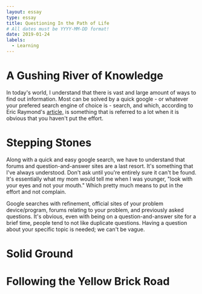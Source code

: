 ```yaml
---
layout: essay
type: essay
title: Questioning In the Path of Life
# All dates must be YYYY-MM-DD format!
date: 2019-01-24
labels:
  - Learning
---
```


# A Gushing River of Knowledge

In today's world, I understand that there is vast and large amount of ways to find out information. Most can be solved by a quick google - or whatever your prefered search engine of choice is - search, and which, according to Eric Raymond's [article,](http://www.catb.org/esr/faqs/smart-questions.html "How To Ask Questions The Smart Way") is something that is referred to a lot when it is obvious that you haven't put the effort. 

# Stepping Stones

Along with a quick and easy google search, we have to understand that forums and question-and-answer sites are a last resort. It's something that I've always understood. Don't ask until you're entirely sure it can't be found. It's essentially what my mom would tell me when I was younger, "look with your eyes and not your mouth." Which pretty much means to put in the effort and not complain. 

Google searches with refinement, official sites of your problem device/program, forums relating to your problem, and previously asked questions. It's obvious, even with being on a question-and-answer site for a brief time, people tend to not like duplicate questions. Having a question about your specific topic is needed; we can't be vague.

# Solid Ground 



# Following the Yellow Brick Road 



